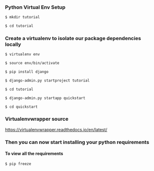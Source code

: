### Python Virtual Env Setup ###
``` bash
$ mkdir tutorial
```
``` bash
$ cd tutorial
```
### Create a virtualenv to isolate our package dependencies locally ###
``` bash
$ virtualenv env
```
``` bash
$ source env/bin/activate
```
``` bash
$ pip install django
```
``` bash
$ django-admin.py startproject tutorial
```
``` bash
$ cd tutorial
```
``` bash
$ django-admin.py startapp quickstart
```
``` bash
$ cd quickstart
```
### Virtualenvwrapper source ###
https://virtualenvwrapper.readthedocs.io/en/latest/

### Then you can now start installing your python requirements ###
#### To view all the requirements ##
``` bash
$ pip freeze
```
